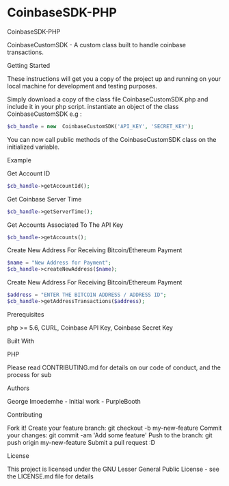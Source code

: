 # CoinbaseSDK-PHP
CoinbaseSDK-PHP

CoinbaseCustomSDK - A custom class built to handle coinbase transactions.

Getting Started

These instructions will get you a copy of the project up and running on your local machine for development and testing purposes. 

Simply download a copy of the class file CoinbaseCustomSDK.php and include it in your php script. 
instantiate an object of the class CoinbaseCustomSDK e.g : 
```php
$cb_handle = new  CoinbaseCustomSDK('API_KEY', 'SECRET_KEY');
```
You can now call public methods of the CoinbaseCustomSDK class on the initialized variable.

Example


Get Account ID
```php
$cb_handle->getAccountId();
```

Get Coinbase Server Time
```php
$cb_handle->getServerTime();
```

Get Accounts Associated To The API Key
```php
$cb_handle->getAccounts();
```

Create New Address For Receiving Bitcoin/Ethereum Payment
```php
$name = "New Address for Payment";
$cb_handle->createNewAddress($name);
```

Create New Address For Receiving Bitcoin/Ethereum Payment
```php
$address = "ENTER THE BITCOIN ADDRESS / ADDRESS ID";
$cb_handle->getAddressTransactions($address);
```

Prerequisites

php >= 5.6,
CURL,
Coinbase API Key,
Coinbase Secret Key

Built With

PHP

Please read CONTRIBUTING.md for details on our code of conduct, and the process for sub

Authors

George Imoedemhe - Initial work - PurpleBooth

Contributing

Fork it!
Create your feature branch: git checkout -b my-new-feature
Commit your changes: git commit -am 'Add some feature'
Push to the branch: git push origin my-new-feature
Submit a pull request :D

License

This project is licensed under the GNU Lesser General Public License - see the LICENSE.md file for details
